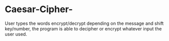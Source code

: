 # Caesar-Cipher-
User types the words encrypt/decrypt depending on the message and shift key/number, the program is able to decipher or encrypt whatever input the user used.
